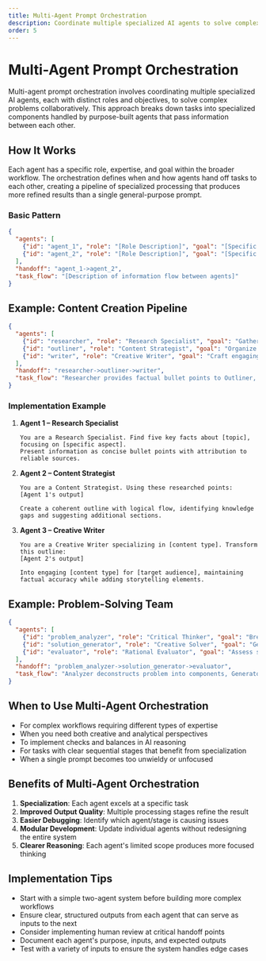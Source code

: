 ```yaml
---
title: Multi-Agent Prompt Orchestration
description: Coordinate multiple specialized AI agents to solve complex problems
order: 5
---
```


# Multi-Agent Prompt Orchestration

Multi-agent prompt orchestration involves coordinating multiple specialized AI agents, each with distinct roles and objectives, to solve complex problems collaboratively. This approach breaks down tasks into specialized components handled by purpose-built agents that pass information between each other.

## How It Works

Each agent has a specific role, expertise, and goal within the broader workflow. The orchestration defines when and how agents hand off tasks to each other, creating a pipeline of specialized processing that produces more refined results than a single general-purpose prompt.

### Basic Pattern

```json
{
  "agents": [
    {"id": "agent_1", "role": "[Role Description]", "goal": "[Specific Objective]"},
    {"id": "agent_2", "role": "[Role Description]", "goal": "[Specific Objective]"}
  ],
  "handoff": "agent_1->agent_2",
  "task_flow": "[Description of information flow between agents]"
}
```

## Example: Content Creation Pipeline

```json
{
  "agents": [
    {"id": "researcher", "role": "Research Specialist", "goal": "Gather factual information on [topic]"},
    {"id": "outliner", "role": "Content Strategist", "goal": "Organize research into cohesive structure"},
    {"id": "writer", "role": "Creative Writer", "goal": "Craft engaging content from the outline"}
  ],
  "handoff": "researcher->outliner->writer",
  "task_flow": "Researcher provides factual bullet points to Outliner, who creates a structured outline, which Writer transforms into polished content."
}
```

### Implementation Example

1. **Agent 1 – Research Specialist**  
   ```prompt
   You are a Research Specialist. Find five key facts about [topic], focusing on [specific aspect].
   Present information as concise bullet points with attribution to reliable sources.
   ```

2. **Agent 2 – Content Strategist**  
   ```prompt
   You are a Content Strategist. Using these researched points:
   [Agent 1's output]
   
   Create a coherent outline with logical flow, identifying knowledge gaps and suggesting additional sections.
   ```

3. **Agent 3 – Creative Writer**  
   ```prompt
   You are a Creative Writer specializing in [content type]. Transform this outline:
   [Agent 2's output]
   
   Into engaging [content type] for [target audience], maintaining factual accuracy while adding storytelling elements.
   ```

## Example: Problem-Solving Team

```json
{
  "agents": [
    {"id": "problem_analyzer", "role": "Critical Thinker", "goal": "Break down complex problem"},
    {"id": "solution_generator", "role": "Creative Solver", "goal": "Generate potential solutions"},
    {"id": "evaluator", "role": "Rational Evaluator", "goal": "Assess solutions objectively"}
  ],
  "handoff": "problem_analyzer->solution_generator->evaluator",
  "task_flow": "Analyzer deconstructs problem into components, Generator creates multiple solution approaches, Evaluator critiques and ranks solutions."
}
```

## When to Use Multi-Agent Orchestration

- For complex workflows requiring different types of expertise
- When you need both creative and analytical perspectives
- To implement checks and balances in AI reasoning
- For tasks with clear sequential stages that benefit from specialization
- When a single prompt becomes too unwieldy or unfocused

## Benefits of Multi-Agent Orchestration

1. **Specialization**: Each agent excels at a specific task
2. **Improved Output Quality**: Multiple processing stages refine the result
3. **Easier Debugging**: Identify which agent/stage is causing issues
4. **Modular Development**: Update individual agents without redesigning the entire system
5. **Clearer Reasoning**: Each agent's limited scope produces more focused thinking

## Implementation Tips

- Start with a simple two-agent system before building more complex workflows
- Ensure clear, structured outputs from each agent that can serve as inputs to the next
- Consider implementing human review at critical handoff points
- Document each agent's purpose, inputs, and expected outputs
- Test with a variety of inputs to ensure the system handles edge cases 